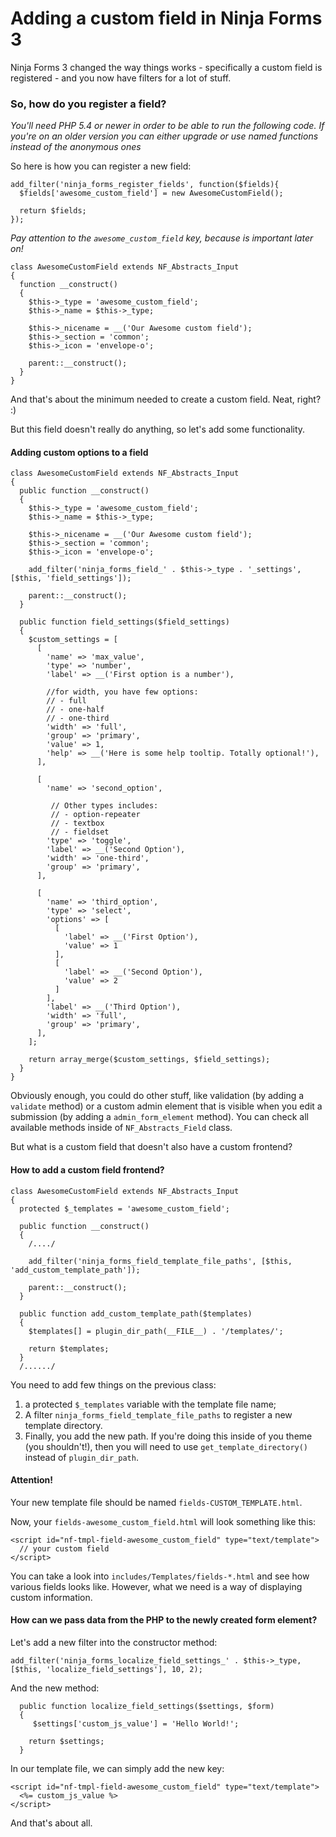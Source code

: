 # Adding a custom field in Ninja Forms 3

Ninja Forms 3 changed the way things works - specifically a custom field is registered - and you now have filters for a lot of stuff.

### So, how do you register a field?

_You'll need PHP 5.4 or newer in order to be able to run the following code. If you're on an older version you can either upgrade or use named functions instead of the anonymous ones_


So here is how you can register a new field:

```
add_filter('ninja_forms_register_fields', function($fields){
  $fields['awesome_custom_field'] = new AwesomeCustomField();

  return $fields;
});
```

_Pay attention to the `awesome_custom_field` key, because is important later on!_

```
class AwesomeCustomField extends NF_Abstracts_Input
{
  function __construct()
  {
    $this->_type = 'awesome_custom_field';
    $this->_name = $this->_type;

    $this->_nicename = __('Our Awesome custom field');
    $this->_section = 'common';
    $this->_icon = 'envelope-o';

    parent::__construct();
  }
}
```

And that's about the minimum needed to create a custom field. Neat, right? :)

But this field doesn't really do anything, so let's add some functionality.

#### Adding custom options to a field

```
class AwesomeCustomField extends NF_Abstracts_Input
{
  public function __construct()
  {
    $this->_type = 'awesome_custom_field';
    $this->_name = $this->_type;

    $this->_nicename = __('Our Awesome custom field');
    $this->_section = 'common';
    $this->_icon = 'envelope-o';

    add_filter('ninja_forms_field_' . $this->_type . '_settings', [$this, 'field_settings']);

    parent::__construct();
  }

  public function field_settings($field_settings)
  {
    $custom_settings = [
      [
        'name' => 'max_value',
        'type' => 'number',
        'label' => __('First option is a number'),

        //for width, you have few options:
        // - full
        // - one-half
        // - one-third
        'width' => 'full',
        'group' => 'primary',
        'value' => 1,
        'help' => __('Here is some help tooltip. Totally optional!'),
      ],

      [
        'name' => 'second_option',

         // Other types includes:
         // - option-repeater
         // - textbox
         // - fieldset
        'type' => 'toggle',
        'label' => __('Second Option'),
        'width' => 'one-third',
        'group' => 'primary',
      ],

      [
        'name' => 'third_option',
        'type' => 'select',
        'options' => [
          [
            'label' => __('First Option'),
            'value' => 1
          ],
          [
            'label' => __('Second Option'),
            'value' => 2
          ]
        ],
        'label' => __('Third Option'),
        'width' => 'full',
        'group' => 'primary',
      ],
    ];

    return array_merge($custom_settings, $field_settings);
  }
}
```

Obviously enough, you could do other stuff, like validation (by adding a `validate` method) or a custom admin element that is visible when you edit a submission (by adding a `admin_form_element` method). You can check all available methods inside of `NF_Abstracts_Field` class.

But what is a custom field that doesn't also have a custom frontend?

#### How to add a custom field frontend?

```
class AwesomeCustomField extends NF_Abstracts_Input
{
  protected $_templates = 'awesome_custom_field';

  public function __construct()
  {
    /..../

    add_filter('ninja_forms_field_template_file_paths', [$this, 'add_custom_template_path']);

    parent::__construct();
  }

  public function add_custom_template_path($templates)
  {
    $templates[] = plugin_dir_path(__FILE__) . '/templates/';

    return $templates;
  }
  /....../
```

You need to add few things on the previous class:

1. a protected `$_templates` variable with the template file name;
2. A filter `ninja_forms_field_template_file_paths` to register a new template directory.
3. Finally, you add the new path. If you're doing this inside of you theme (you shouldn't!), then you will need to use `get_template_directory()` instead of `plugin_dir_path`.

#### Attention!
Your new template file should be named `fields-CUSTOM_TEMPLATE.html`.

Now, your `fields-awesome_custom_field.html` will look something like this:

```
<script id="nf-tmpl-field-awesome_custom_field" type="text/template">
  // your custom field
</script>
```

You can take a look into `includes/Templates/fields-*.html` and see how various fields looks like. However, what we need is a way of displaying custom information.

#### How can we pass data from the PHP to the newly created form element?

Let's add a new filter into the constructor method:

```
add_filter('ninja_forms_localize_field_settings_' . $this->_type, [$this, 'localize_field_settings'], 10, 2);
```

And the new method:

```
  public function localize_field_settings($settings, $form)
  {
     $settings['custom_js_value'] = 'Hello World!';

    return $settings;
  }
```

In our template file, we can simply add the new key:

```
<script id="nf-tmpl-field-awesome_custom_field" type="text/template">
  <%= custom_js_value %>
</script>
```


And that's about all.
